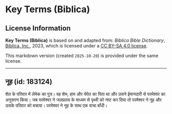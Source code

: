 # Key Terms (Biblica)

## License Information

**Key Terms (Biblica)** is based on and adapted from: _Biblica Bible Dictionary_, [Biblica, Inc.](https://www.biblica.com/), 2023, which is licensed under a [CC BY-SA 4.0 license](https://creativecommons.org/licenses/by-sa/4.0/legalcode.en).

This markdown version (created `2025-10-20`) is provided under the same license.



--------------------------------

## नूह (id: 183124)

शेत के परिवार में लेमेक का पुत्र। वह शेम, हाम और येपेत का पिता था और उसने ईमानदारी से परमेश्वर का अनुसरण किया। जब परमेश्वर ने जलप्रलय के माध्यम से पृथ्वी को नष्ट कर दिया तो परमेश्वर ने नूह और उसके परिवार को बचाया। परमेश्वर ने नूह के साथ एक वाचा बाँधी।


